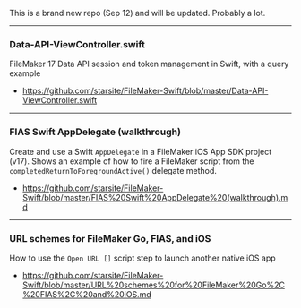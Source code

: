 This is a brand new repo (Sep 12) and will be updated. Probably a lot.

- - -

### Data-API-ViewController.swift
FileMaker 17 Data API session and token management in Swift, with a query example
* https://github.com/starsite/FileMaker-Swift/blob/master/Data-API-ViewController.swift

- - -

### FIAS Swift AppDelegate (walkthrough)
Create and use a Swift `AppDelegate` in a FileMaker iOS App SDK project (v17). Shows an example of how to fire a FileMaker script from the `completedReturnToForegroundActive()` delegate method.
* https://github.com/starsite/FileMaker-Swift/blob/master/FIAS%20Swift%20AppDelegate%20(walkthrough).md

- - -

### URL schemes for FileMaker Go, FIAS, and iOS
How to use the `Open URL []` script step to launch another native iOS app
* https://github.com/starsite/FileMaker-Swift/blob/master/URL%20schemes%20for%20FileMaker%20Go%2C%20FIAS%2C%20and%20iOS.md

